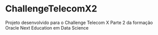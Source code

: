 # ChallengeTelecomX2
Projeto desenvolvido para o Challenge Telecom X Parte 2 da formação Oracle Next Education em Data Science

